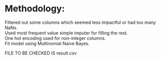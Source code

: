 <h1>Methodology:</h1>

Filtered out some columns which seemed less impactful or had too many NaNs.  
Used most frequent value simple imputer for filling the rest.  
One hot encoding used for non-integer columns.  
Fit model using Multinomial Naive Bayes.  


FILE TO BE CHECKED IS result.csv
